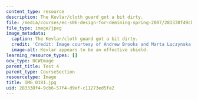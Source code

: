 ```yaml
---
content_type: resource
description: The Kevlar/cloth guard got a bit dirty.
file: /media/courses/ec-s06-design-for-demining-spring-2007/283338f49cb657f4d9efc11273ed5fa2_IMG_0181.jpg
file_type: image/jpeg
image_metadata:
  caption: The Kevlar/cloth guard got a bit dirty.
  credit: 'Credit: Image courtesy of Andrew Brooks and Marta Luczynska.'
  image-alt: Kevlar appears to be an effective shield.
learning_resource_types: []
ocw_type: OCWImage
parent_title: Test 4
parent_type: CourseSection
resourcetype: Image
title: IMG_0181.jpg
uid: 283338f4-9cb6-57f4-d9ef-c11273ed5fa2
---
```

